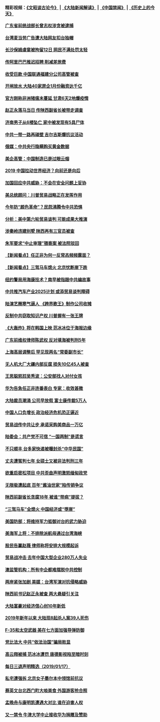 #### 精彩视频：[《文昭谈古论今》](https://github.com/gfw-breaker/wenzhao/blob/master/README.md?t=01191230) | [《大陆新闻解读》](https://github.com/gfw-breaker/ntdtv-comedy/blob/master/README.md?t=01191230) | [《中国禁闻》](https://github.com/gfw-breaker/ntdtv-news/blob/master/README.md?t=01191230) | [《历史上的今天》](https://github.com/gfw-breaker/today-in-history/blob/master/README.md?t=01191230) 

#### [广东省前统战部长曾志权涉贪被逮捕](../pages/nsc413/n10987256.md?t=01191230) 


#### [台湾麦当劳广告遭大陆网友扣台独帽](../pages/nsc413/n10986999.md?t=01191230) 

#### [长沙保姆虐童被拘留12日 网民不满处罚太轻](../pages/nsc413/n10986979.md?t=01191230) 

#### [传阿里巴巴推迟招聘 削减差旅费](../pages/nsc413/n10986825.md?t=01191230) 

#### [收受巨款 中国联通福建分公司高管被查](../pages/nsc413/n10986977.md?t=01191230) 

#### [开闸放水 大陆40家房企1月份融资达千亿](../pages/nsc413/n10986591.md?t=01191230) 

#### [官方刚称非洲猪瘟未蔓延 甘肃6天2地爆疫情](../pages/nsc413/n10986461.md?t=01191230) 

#### [赵正永落马当日 传陕西副省长被带走调查](../pages/nsc413/n10986726.md?t=01191230) 

#### [济南男子从6楼坠亡 家中被发现有5具尸体](../pages/nsc413/n10986720.md?t=01191230) 

#### [中共一带一路再碰壁 吉尔吉斯爆抗议活动](../pages/nsc413/n10986292.md?t=01191230) 

#### [俄媒：中共央行隐瞒购买黄金数据](../pages/nsc413/n10986524.md?t=01191230) 

#### [美企高管：中国制造已是过眼云烟](../pages/nsc413/n10986529.md?t=01191230) 

#### [2019 中国拉动世界经济？向前还是向后](../pages/nsc413/n10984514.md?t=01191230) 

#### [加国回应中共威胁：不会在安全问题上妥协](../pages/nsc413/n10986394.md?t=01191230) 

#### [美总统顾问：川普贸易战略正在发挥作用](../pages/nsc413/n10986320.md?t=01191230) 

#### [今年防“颜色革命”？民怨沸腾令中共恐惧](../pages/nsc413/n10986275.md?t=01191230) 

#### [分析：美中第六轮贸易谈判 可能成果大推演](../pages/nsc413/n10986382.md?t=01191230) 

#### [涉秦岭违建别墅 陕西再有三官员被查](../pages/nsc413/n10986418.md?t=01191230) 

#### [朱军要求“中止审理”猥亵案 被法院驳回](../pages/nsc413/n10986325.md?t=01191230) 

#### [【新闻看点】任正非为何一反常态频频露面？](../pages/nsc413/n10986037.md?t=01191230) 

#### [【新闻看点】三驾马车熄火 北京忧断崖下跌](../pages/nsc413/n10985700.md?t=01191230) 

#### [纽约警局用海康技术？南早被指跟中共编故事](../pages/nsc413/n10986039.md?t=01191230) 

#### [中共推汽车产业2025计划 或添贸易谈判障碍](../pages/nsc413/n10985839.md?t=01191230) 

#### [陆演艺圈寒气逼人 《跨界歌王》制作公司收摊](../pages/nsc413/n10986124.md?t=01191230) 

#### [反制中共窃取知识产权 川普握有一张王牌](../pages/nsc413/n10986046.md?t=01191230) 

#### [《大轰炸》将在韩国上映 范冰冰位于海报边缘](../pages/nsc413/n10985894.md?t=01191230) 

#### [广东前维权律师陈武权 反对填海被判刑5年](../pages/nsc413/n10986226.md?t=01191230) 

#### [上海高层调整后 罕见现两名“常委副市长”](../pages/nsc413/n10985934.md?t=01191230) 

#### [无人机大厂大疆内部反腐 损失10亿45人被查](../pages/nsc413/n10986148.md?t=01191230) 

#### [王思聪怒怼吴秀波：公安部找人对付女孩](../pages/nsc413/n10986117.md?t=01191230) 

#### [华为告急任正非连番表白 专家：收效甚微](../pages/nsc413/n10985868.md?t=01191230) 

#### [大陆裁员潮涌 公司早放假 富士康传裁5万人](../pages/nsc413/n10985994.md?t=01191230) 

#### [中国人口负增长 政治经济危机恐正逼近](../pages/nsc413/n10985692.md?t=01191230) 

#### [贸易战传中共让步 承诺采购美商品一万亿](../pages/nsc413/n10985900.md?t=01191230) 

#### [陆委会：共产党不可信 “一国两制”是谎言](../pages/nsc413/n10985432.md?t=01191230) 


#### [不只顺丰 台多家快递被曝封杀“中华民国”](../pages/nsc413/n10985496.md?t=01191230) 

#### [丈夫遭冤判七年 女硕士又被非法判刑三年](../pages/nsc413/n10985228.md?t=01191230) 

#### [欲重启密松项目 中共歪曲声明激怒缅甸政党](../pages/nsc413/n10985667.md?t=01191230) 

#### [无限极遭起底 百年“酱油世家”陷传销争议](../pages/nsc413/n10985221.md?t=01191230) 

#### [陕西前副省长贪腐18年 被谁“带病”提拔？](../pages/nsc413/n10985168.md?t=01191230) 

#### [“三驾马车”全熄火 中国经济或“堕崖”](../pages/nsc413/n10984390.md?t=01191230) 

#### [美国防部：将维持军力抵御对台的武力胁迫](../pages/nsc413/n10984862.md?t=01191230) 

#### [美海军上将：不排除派航母通过台湾海峡](../pages/nsc413/n10984943.md?t=01191230) 

#### [股民告赢赵薇 律师称将安排大规模起诉](../pages/nsc413/n10984509.md?t=01191230) 

#### [贸易战冲击 去年中国大型企业280万人失业](../pages/nsc413/n10984118.md?t=01191230) 

#### [澳监管机构：所有中企都难摆脱中共控制](../pages/nsc413/n10983591.md?t=01191230) 

#### [两岸紧张加剧 美媒：台湾军演对抗侵略威胁](../pages/nsc413/n10984788.md?t=01191230) 

#### [陕西前书记赵正永被查 两大悬疑引关注](../pages/nsc413/n10984037.md?t=01191230) 

#### [大陆富豪对经济信心创10年新低](../pages/nsc413/n10984247.md?t=01191230) 

#### [2019年新年以来 大陆现8起杀人案39人死伤](../pages/nsc413/n10984285.md?t=01191230) 

#### [F-35和太空武器 美在七方面加强导弹防御](../pages/nsc413/n10984126.md?t=01191230) 

#### [党比法大 中共“依法治国”骗局败显](../pages/nsc413/n10974732.md?t=01191230) 

#### [高云翔被捕 范冰冰遭罚 唐德影视陷至暗时刻](../pages/nsc413/n10980601.md?t=01191230) 

#### [每日三退声明精选（2019/01/17）](../pages/nsc413/n10984179.md?t=01191230) 

#### [私宅遭强拆 北京女子墨尔本中领馆前抗议](../pages/nsc413/n10983712.md?t=01191230) 

#### [蔡英文台北西门町大啖美食 外国游客抢合照](../pages/nsc413/n10983859.md?t=01191230) 

#### [孟晚舟与康明凯遭遇大对比 谁在迫害人权](../pages/nsc413/n10983804.md?t=01191230) 

#### [又一禁令 牛津大学中止接收华为捐赠及赞助](../pages/nsc413/n10983708.md?t=01191230) 

